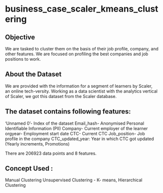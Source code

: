 # business_case_scaler_kmeans_clustering


## Objective

We are tasked to cluster them on the basis of their job profile, company, and other features. We are focused on profiling the best companies and job positions to work.

## About the Dataset
We are provided with the information for a segment of learners by Scaler, an online tech-versity.
Working as a data scientist with the analytics vertical of Scaler, we got this dataset from the Scaler database.

## The dataset contains following features:

‘Unnamed 0’- Index of the dataset
Email_hash- Anonymised Personal Identifiable Information (PII)
Company- Current employer of the learner
orgyear- Employment start date
CTC- Current CTC
Job_position- Job profile in the company
CTC_updated_year: Year in which CTC got updated (Yearly increments, Promotions)

There are 206923 data points and 8 features.

## Concept Used :

 Manual Clustering
 Unsupervised Clustering - K- means, Hierarchical Clustering
